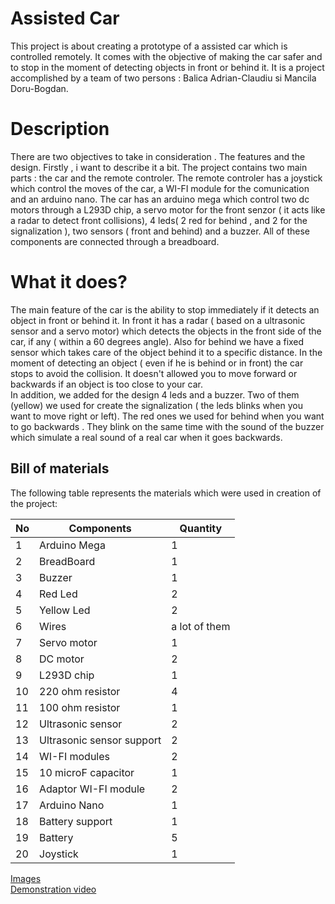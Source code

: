 # Assisted Car

This project is about creating a prototype of a assisted car which is controlled remotely. It comes with the objective of making the  car safer and to stop in the moment of detecting objects in front or behind it. It is a project accomplished by a team of two persons : Balica Adrian-Claudiu si Mancila Doru-Bogdan.

# Description
There are two objectives to take in consideration . The features and the design.
Firstly , i want to describe it a bit. The project contains two main parts : the car and the  remote controler. The remote controler has a joystick which control the moves of the car, a WI-FI module for the comunication and an arduino nano. The car has an arduino mega which control two dc motors through a L293D chip, a servo motor for the front senzor ( it acts like a radar to detect front collisions), 4 leds( 2 red for behind , and 2 for the signalization ), two sensors ( front and behind) and a buzzer. All of these components are connected through a breadboard.

# What it does?
The main feature of the car is the ability to stop immediately if it detects an object in front or behind it. In front it has a radar ( based on a ultrasonic sensor and a servo motor) which detects the objects in the front side of the car, if any ( within a 60 degrees angle). Also for behind we have  a fixed sensor which takes care of the object behind it to a specific distance. In the moment of detecting an object ( even if he is behind or in front) the car stops to avoid the collision. It doesn't allowed you to move forward or backwards if an object is too close to your car.\
In addition, we added for the design 4 leds and a buzzer. Two of them (yellow) we used for create the  signalization ( the leds blinks when you want to move right or left). The red ones we used for behind when you want to go backwards . They blink on the same time with the sound of the buzzer which simulate a real sound of a real car when it goes backwards.
 


## Bill of materials

The following table represents the materials which were used in creation of the project:

|No                |Components                          |Quantity                         |
|----------------|-------------------------------|-----------------------------|
|1|Arduino Mega|1|
|2|BreadBoard|1|
|3|Buzzer|1|
|4|Red Led|2
|5|Yellow Led|2
|6|Wires| a lot of them
|7|Servo motor|1
|8|DC motor|2
|9|L293D chip|1
|10|220 ohm resistor|4
|11|100 ohm resistor|1
|12|Ultrasonic sensor|2
|13|Ultrasonic sensor support|2
|14|WI-FI modules|2
|15|10 microF capacitor|1
|16|Adaptor WI-FI module|2
|17|Arduino Nano|1
|18|Battery support| 1
|19|Battery|5
|20|Joystick|1



[Images](https://imgur.com/gallery/K00RQCb)  
[Demonstration video](https://www.youtube.com/watch?v=TqcwlZundTk)
